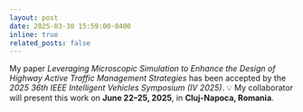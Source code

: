 ```yaml
---
layout: post
date: 2025-03-30 15:59:00-0400
inline: true
related_posts: false
---
```


My paper _Leveraging Microscopic Simulation to Enhance the Design of Highway Active Traffic Management Strategies_ has been accepted by the _2025 36th IEEE Intelligent Vehicles Symposium (IV 2025)_. 💡 My collaborator will present this work on **June 22–25, 2025**, in **Cluj-Napoca, Romania**.
